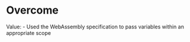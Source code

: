 # Overcome

Value: - Used the WebAssembly specification to pass variables within an appropriate scope